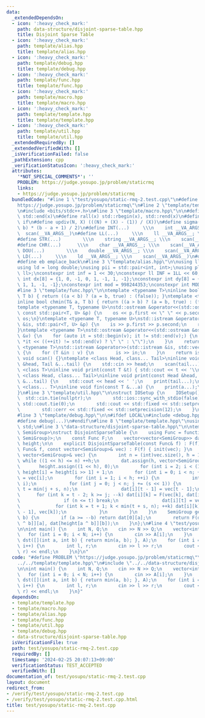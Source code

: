 ```yaml
---
data:
  _extendedDependsOn:
  - icon: ':heavy_check_mark:'
    path: data-structure/disjoint-sparse-table.hpp
    title: Disjoint Sparse Table
  - icon: ':heavy_check_mark:'
    path: template/alias.hpp
    title: template/alias.hpp
  - icon: ':heavy_check_mark:'
    path: template/debug.hpp
    title: template/debug.hpp
  - icon: ':heavy_check_mark:'
    path: template/func.hpp
    title: template/func.hpp
  - icon: ':heavy_check_mark:'
    path: template/macro.hpp
    title: template/macro.hpp
  - icon: ':heavy_check_mark:'
    path: template/template.hpp
    title: template/template.hpp
  - icon: ':heavy_check_mark:'
    path: template/util.hpp
    title: template/util.hpp
  _extendedRequiredBy: []
  _extendedVerifiedWith: []
  _isVerificationFailed: false
  _pathExtension: cpp
  _verificationStatusIcon: ':heavy_check_mark:'
  attributes:
    '*NOT_SPECIAL_COMMENTS*': ''
    PROBLEM: https://judge.yosupo.jp/problem/staticrmq
    links:
    - https://judge.yosupo.jp/problem/staticrmq
  bundledCode: "#line 1 \"test/yosupo/static-rmq-2.test.cpp\"\n#define PROBLEM \"\
    https://judge.yosupo.jp/problem/staticrmq\"\n#line 2 \"template/template.hpp\"\
    \n#include <bits/stdc++.h>\n#line 3 \"template/macro.hpp\"\n\n#define all(x) std::begin(x),\
    \ std::end(x)\n#define rall(x) std::rbegin(x), std::rend(x)\n#define elif else\
    \ if\n#define updiv(N, X) (((N) + (X) - (1)) / (X))\n#define sigma(a, b) ((a +\
    \ b) * (b - a + 1) / 2)\n#define INT(...)     \\\n    int __VA_ARGS__; \\\n  \
    \  scan(__VA_ARGS__)\n#define LL(...)     \\\n    ll __VA_ARGS__; \\\n    scan(__VA_ARGS__)\n\
    #define STR(...)        \\\n    string __VA_ARGS__; \\\n    scan(__VA_ARGS__)\n\
    #define CHR(...)      \\\n    char __VA_ARGS__; \\\n    scan(__VA_ARGS__)\n#define\
    \ DOU(...)        \\\n    double __VA_ARGS__; \\\n    scan(__VA_ARGS__)\n#define\
    \ LD(...)     \\\n    ld __VA_ARGS__; \\\n    scan(__VA_ARGS__)\n#define pb push_back\n\
    #define eb emplace_back\n#line 3 \"template/alias.hpp\"\n\nusing ll = long long;\n\
    using ld = long double;\nusing pii = std::pair<int, int>;\nusing pll = std::pair<ll,\
    \ ll>;\nconstexpr int inf = 1 << 30;\nconstexpr ll INF = 1LL << 60;\nconstexpr\
    \ int dx[8] = {1, 0, -1, 0, 1, -1, 1, -1};\nconstexpr int dy[8] = {0, 1, 0, -1,\
    \ 1, 1, -1, -1};\nconstexpr int mod = 998244353;\nconstexpr int MOD = 1e9 + 7;\n\
    #line 3 \"template/func.hpp\"\n\ntemplate <typename T>\ninline bool chmax(T& a,\
    \ T b) { return ((a < b) ? (a = b, true) : (false)); }\ntemplate <typename T>\n\
    inline bool chmin(T& a, T b) { return ((a > b) ? (a = b, true) : (false)); }\n\
    template <typename T, typename U>\nstd::ostream &operator<<(std::ostream &os,\
    \ const std::pair<T, U> &p) {\n    os << p.first << \" \" << p.second;\n    return\
    \ os;\n}\ntemplate <typename T, typename U>\nstd::istream &operator>>(std::istream\
    \ &is, std::pair<T, U> &p) {\n    is >> p.first >> p.second;\n    return is;\n\
    }\ntemplate <typename T>\nstd::ostream &operator<<(std::ostream &os, const std::vector<T>\
    \ &v) {\n    for (auto it = std::begin(v); it != std::end(v);) {\n        os <<\
    \ *it << ((++it) != std::end(v) ? \" \" : \"\");\n    }\n    return os;\n}\ntemplate\
    \ <typename T>\nstd::istream &operator>>(std::istream &is, std::vector<T> &v)\
    \ {\n    for (T &in : v) {\n        is >> in;\n    }\n    return is;\n}\ninline\
    \ void scan() {}\ntemplate <class Head, class... Tail>\ninline void scan(Head\
    \ &head, Tail &...tail) {\n    std::cin >> head;\n    scan(tail...);\n}\ntemplate\
    \ <class T>\ninline void print(const T &t) { std::cout << t << '\\n'; }\ntemplate\
    \ <class Head, class... Tail>\ninline void print(const Head &head, const Tail\
    \ &...tail) {\n    std::cout << head << ' ';\n    print(tail...);\n}\ntemplate\
    \ <class... T>\ninline void fin(const T &...a) {\n    print(a...);\n    exit(0);\n\
    }\n#line 3 \"template/util.hpp\"\n\nstruct IOSetup {\n    IOSetup() {\n      \
    \  std::cin.tie(nullptr);\n        std::ios::sync_with_stdio(false);\n       \
    \ std::cout.tie(0);\n        std::cout << std::fixed << std::setprecision(12);\n\
    \        std::cerr << std::fixed << std::setprecision(12);\n    }\n} IOSetup;\n\
    #line 3 \"template/debug.hpp\"\n\n#ifdef LOCAL\n#include <debug.hpp>\n#else\n\
    #define debug(...)\n#endif\n#line 8 \"template/template.hpp\"\nusing namespace\
    \ std;\n#line 3 \"data-structure/disjoint-sparse-table.hpp\"\n\ntemplate <class\
    \ SemiGroup>\nstruct DisjointSparseTable {\n    using Func = function<SemiGroup(SemiGroup,\
    \ SemiGroup)>;\n    const Func F;\n    vector<vector<SemiGroup>> dat;\n    vector<int>\
    \ height;\n\n    explicit DisjointSparseTable(const Func& f) : F(f) {}\n    DisjointSparseTable(const\
    \ Func& f, const vector<SemiGroup>& vec) : F(f) { init(vec); }\n    void init(const\
    \ vector<SemiGroup>& vec) {\n        int n = (int)vec.size(), h = 1;\n       \
    \ while ((1 << h) <= n) ++h;\n        dat.assign(h, vector<SemiGroup>(n));\n \
    \       height.assign((1 << h), 0);\n        for (int i = 2; i < (1 << h); i++)\
    \ height[i] = height[i >> 1] + 1;\n        for (int i = 0; i < n; ++i) dat[0][i]\
    \ = vec[i];\n        for (int i = 1; i < h; ++i) {\n            int s = (1 <<\
    \ i);\n            for (int j = 0; j < n; j += (s << 1)) {\n                int\
    \ t = min(j + s, n);\n                dat[i][t - 1] = vec[t - 1];\n          \
    \      for (int k = t - 2; k >= j; --k) dat[i][k] = F(vec[k], dat[i][k + 1]);\n\
    \                if (n <= t) break;\n                dat[i][t] = vec[t];\n   \
    \             for (int k = t + 1; k < min(t + s, n); ++k) dat[i][k] = F(dat[i][k\
    \ - 1], vec[k]);\n            }\n        }\n    }\n    SemiGroup get(int a, int\
    \ b) {\n        if (a >= --b) return dat[0][a];\n        return F(dat[height[a\
    \ ^ b]][a], dat[height[a ^ b]][b]);\n    }\n};\n#line 4 \"test/yosupo/static-rmq-2.test.cpp\"\
    \n\nint main() {\n    int N, Q;\n    cin >> N >> Q;\n    vector<int> A(N);\n \
    \   for (int i = 0; i < N; i++) {\n        cin >> A[i];\n    }\n    DisjointSparseTable<int>\
    \ dst([](int a, int b) { return min(a, b); }, A);\n    for (int i = 0; i < Q;\
    \ i++) {\n        int l, r;\n        cin >> l >> r;\n        cout << dst.get(l,\
    \ r) << endl;\n    }\n}\n"
  code: "#define PROBLEM \"https://judge.yosupo.jp/problem/staticrmq\"\n#include \"\
    ../../template/template.hpp\"\n#include \"../../data-structure/disjoint-sparse-table.hpp\"\
    \n\nint main() {\n    int N, Q;\n    cin >> N >> Q;\n    vector<int> A(N);\n \
    \   for (int i = 0; i < N; i++) {\n        cin >> A[i];\n    }\n    DisjointSparseTable<int>\
    \ dst([](int a, int b) { return min(a, b); }, A);\n    for (int i = 0; i < Q;\
    \ i++) {\n        int l, r;\n        cin >> l >> r;\n        cout << dst.get(l,\
    \ r) << endl;\n    }\n}"
  dependsOn:
  - template/template.hpp
  - template/macro.hpp
  - template/alias.hpp
  - template/func.hpp
  - template/util.hpp
  - template/debug.hpp
  - data-structure/disjoint-sparse-table.hpp
  isVerificationFile: true
  path: test/yosupo/static-rmq-2.test.cpp
  requiredBy: []
  timestamp: '2024-02-25 20:07:13+09:00'
  verificationStatus: TEST_ACCEPTED
  verifiedWith: []
documentation_of: test/yosupo/static-rmq-2.test.cpp
layout: document
redirect_from:
- /verify/test/yosupo/static-rmq-2.test.cpp
- /verify/test/yosupo/static-rmq-2.test.cpp.html
title: test/yosupo/static-rmq-2.test.cpp
---
```

